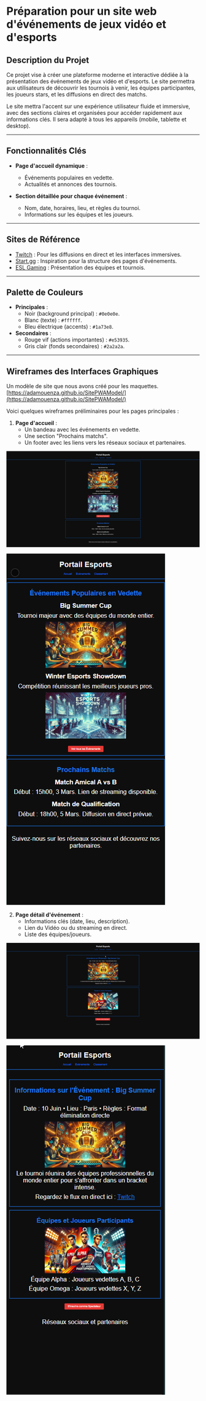 # Préparation pour un site web d'événements de jeux vidéo et d'esports

## Description du Projet
Ce projet vise à créer une plateforme moderne et interactive dédiée à la présentation des événements de jeux vidéo et d'esports. Le site permettra aux utilisateurs de découvrir les tournois à venir, les équipes participantes, les joueurs stars, et les diffusions en direct des matchs. 

Le site mettra l'accent sur une expérience utilisateur fluide et immersive, avec des sections claires et organisées pour accéder rapidement aux informations clés. Il sera adapté à tous les appareils (mobile, tablette et desktop).

---

## Fonctionnalités Clés
- **Page d'accueil dynamique** :
  - Événements populaires en vedette.
  - Actualités et annonces des tournois.
  
- **Section détaillée pour chaque événement** :
  - Nom, date, horaires, lieu, et règles du tournoi.
  - Informations sur les équipes et les joueurs.

---

## Sites de Référence
- [Twitch](https://www.twitch.tv/) : Pour les diffusions en direct et les interfaces immersives.
- [Start.gg](https://www.start.gg/) : Inspiration pour la structure des pages d'événements.
- [ESL Gaming](https://www.eslgaming.com/) : Présentation des équipes et tournois.

---

## Palette de Couleurs
- **Principales** :
  - Noir (background principal) : `#0e0e0e`.
  - Blanc (texte) : `#ffffff`.
  - Bleu électrique (accents) : `#1a73e8`.
- **Secondaires** :
  - Rouge vif (actions importantes) : `#e53935`.
  - Gris clair (fonds secondaires) : `#2a2a2a`.

---

## Wireframes des Interfaces Graphiques
Un modèle de site que nous avons créé pour les maquettes.
[https://adamouenza.github.io/SitePWAModel/](https://adamouenza.github.io/SitePWAModel/)

Voici quelques wireframes préliminaires pour les pages principales :

1. **Page d'accueil** :
   - Un bandeau avec les événements en vedette.
   - Une section "Prochains matchs".
   - Un footer avec les liens vers les réseaux sociaux et partenaires.

  ![](/public/accueilPC.png)

  ![](/public/acceuilMobile.png)



2. **Page détail d'événement** :
   - Informations clés (date, lieu, description).
   - Lien du Vidéo ou du streaming en direct.
   - Liste des équipes/joueurs.

  ![](/public/eventPC.png)

  ![](/public/eventMobile.png)




